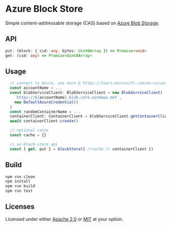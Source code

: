 # Azure Block Store

Simple content-addressable storage (CAS) based on [Azure Blob Storage](https://learn.microsoft.com/en-us/azure/storage/blobs/). 

## API

```ts
put: (block: { cid: any, bytes: Uint8Array }) => Promise<void>
get: (cid: any) => Promise<Uint8Array>
```

## Usage

```ts
  // connect to Azure, see more @ https://learn.microsoft.com/en-us/azure/storage/blobs/storage-quickstart-blobs-nodejs 
  const accountName = ...
  const blobServiceClient: BlobServiceClient = new BlobServiceClient(
    `https://${accountName}.blob.core.windows.net`,
    new DefaultAzureCredential()
  )
  const randomContainerName = ...
  containerClient: ContainerClient = blobServiceClient.getContainerClient(randomContainerName)
  await containerClient.create()

  // optional cache
  const cache = {}

  // az-block-store api
  const { get, put } = blockStore({ /*cache,*/ containerClient })

```

## Build

```sh
npm run clean
npm install
npm run build
npm run test
```

## Licenses

Licensed under either [Apache 2.0](http://opensource.org/licenses/MIT) or [MIT](http://opensource.org/licenses/MIT) at your option.
